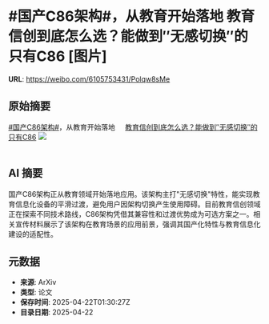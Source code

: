 # #国产C86架构#，从教育开始落地 教育信创到底怎么选？能做到″无感切换″的只有C86 [图片]

**URL**: https://weibo.com/6105753431/Polqw8sMe

## 原始摘要

<a href="https://m.weibo.cn/search?containerid=231522type%3D1%26t%3D10%26q%3D%23%E5%9B%BD%E4%BA%A7C86%E6%9E%B6%E6%9E%84%23&amp;extparam=%23%E5%9B%BD%E4%BA%A7C86%E6%9E%B6%E6%9E%84%23" data-hide=""><span class="surl-text">#国产C86架构#</span></a>，从教育开始落地 <a href="https://weibo.com/ttarticle/p/show?id=2309405158022405029893" data-hide=""><span class="url-icon"><img style="width: 1rem;height: 1rem" src="https://h5.sinaimg.cn/upload/2015/09/25/3/timeline_card_small_article_default.png" referrerpolicy="no-referrer"></span><span class="surl-text">教育信创到底怎么选？能做到″无感切换″的只有C86</span></a> <img style="" src="https://tvax4.sinaimg.cn/large/006Fd7o3ly1i0ovs4dic7j30fw08ygm2.jpg" referrerpolicy="no-referrer"><br><br>

## AI 摘要

国产C86架构正从教育领域开始落地应用。该架构主打"无感切换"特性，能实现教育信息化设备的平滑过渡，避免用户因架构切换产生使用障碍。目前教育信创领域正在探索不同技术路线，C86架构凭借其兼容性和过渡优势成为可选方案之一。相关宣传材料展示了该架构在教育场景的应用前景，强调其国产化特性与教育信息化建设的适配性。

## 元数据

- **来源**: ArXiv
- **类型**: 论文
- **保存时间**: 2025-04-22T01:30:27Z
- **目录日期**: 2025-04-22
